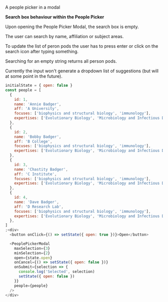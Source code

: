 A people picker in a modal

**Search box behaviour within the People Picker**

Upon opening the People Picker Modal, the search box is empty.

The user can search by name, affiliation or subject areas.

To update the list of peron pods the user has to press enter or click on the search icon after typing something.

Searching for an empty string returns all person pods.

Currently the input won't generate a dropdown list of suggestions (but will at some point in the future).

```js
initialState = { open: false }
const people = [
  {
    id: 1,
    name: 'Annie Badger',
    aff: 'A University',
    focuses: ['biophysics and structural biology', 'immunology'],
    expertises: ['Evolutionary Biology', 'Microbiology and Infectious Disease'],
  },
  {
    id: 2,
    name: 'Bobby Badger',
    aff: 'B College',
    focuses: ['biophysics and structural biology', 'immunology'],
    expertises: ['Evolutionary Biology', 'Microbiology and Infectious Disease'],
  },
  {
    id: 3,
    name: 'Chastity Badger',
    aff: 'C Institute',
    focuses: ['biophysics and structural biology', 'immunology'],
    expertises: ['Evolutionary Biology', 'Microbiology and Infectious Disease'],
  },
  {
    id: 4,
    name: 'Dave Badger',
    aff: 'D Research Lab',
    focuses: ['biophysics and structural biology', 'immunology'],
    expertises: ['Evolutionary Biology', 'Microbiology and Infectious Disease'],
  },
]
;<div>
  <button onClick={() => setState({ open: true })}>Open</button>

  <PeoplePickerModal
    maxSelection={3}
    minSelection={2}
    open={state.open}
    onCancel={() => setState({ open: false })}
    onSubmit={selection => {
      console.log('Selected', selection)
      setState({ open: false })
    }}
    people={people}
  />
</div>
```
